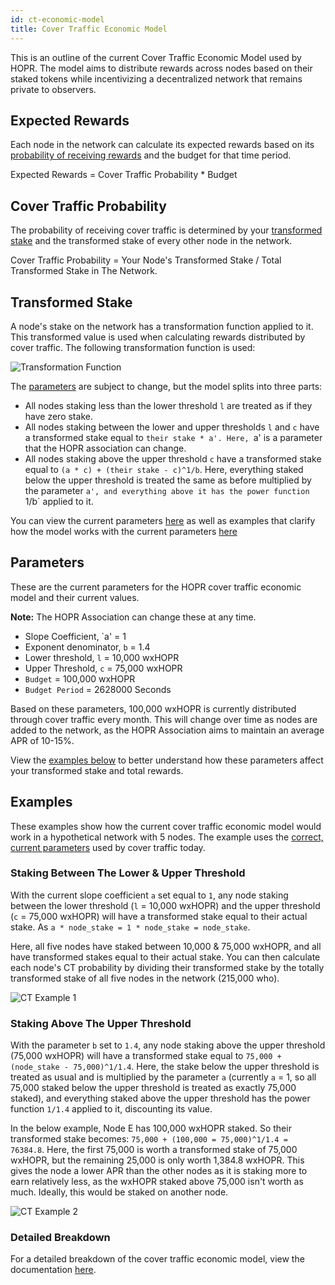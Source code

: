 ```yaml
---
id: ct-economic-model
title: Cover Traffic Economic Model
---
```


This is an outline of the current Cover Traffic Economic Model used by HOPR. The model aims to distribute rewards across nodes based on their staked tokens while incentivizing a decentralized network that remains private to observers. 

## Expected Rewards

Each node in the network can calculate its expected rewards based on its [probability of receiving rewards](./ct-economic-model.md#cover-traffic-probability) and the budget for that time period.

Expected Rewards = Cover Traffic Probability * Budget

## Cover Traffic Probability

The probability of receiving cover traffic is determined by your [transformed stake](./ct-economic-model.md#transformed-stake) and the transformed stake of every other node in the network. 

Cover Traffic Probability = Your Node's Transformed Stake / Total Transformed Stake in The Network.

## Transformed Stake

A node's stake on the network has a transformation function applied to it. This transformed value is used when calculating rewards distributed by cover traffic. The following transformation function is used:

![Transformation Function](/img/node/CT-probability.png)

The [parameters](./ct-economic-model.md#parameters) are subject to change, but the model splits into three parts:

* All nodes staking less than the lower threshold `l` are treated as if they have zero stake.
* All nodes staking between the lower and upper thresholds `l` and `c` have a transformed stake equal to `their stake * a'. Here, `a' is a parameter that the HOPR association can change.
* All nodes staking above the upper threshold `c` have a transformed stake equal to `(a * c) + (their stake - c)^1/b`. Here, everything staked below the upper threshold is treated the same as before multiplied by the parameter `a', and everything above it has the power function `1/b` applied to it.

You can view the current parameters [here](./ct-economic-model.md#parameters) as well as examples that clarify how the model works with the current parameters [here](./ct-economic-model.md#examples)

## Parameters

These are the current parameters for the HOPR cover traffic economic model and their current values.

**Note:** The HOPR Association can change these at any time. 

* Slope Coefficient, `a' = 1
* Exponent denominator, `b` = 1.4
* Lower threshold, `l` = 10,000 wxHOPR
* Upper Threshold, `c` = 75,000 wxHOPR
* `Budget` = 100,000 wxHOPR
* `Budget Period` = 2628000 Seconds

Based on these parameters, 100,000 wxHOPR is currently distributed through cover traffic every month. This will change over time as nodes are added to the network, as the 
HOPR Association aims to maintain an average APR of 10-15%.

View the [examples below](./ct-economic-model.md#examples) to better understand how these parameters affect your transformed stake and total rewards.

## Examples

These examples show how the current cover traffic economic model would work in a hypothetical network with 5 nodes. The example uses the [correct, current parameters](./ct-economic-model.md) used by cover traffic today. 

### Staking Between The Lower & Upper Threshold

With the current slope coefficient `a` set equal to `1`, any node staking between the lower threshold (`l` = 10,000 wxHOPR) and the upper threshold (`c` = 75,000 wxHOPR) will have a transformed stake equal to their actual stake. As `a * node_stake = 1 * node_stake = node_stake`.

Here, all five nodes have staked between 10,000 & 75,000 wxHOPR, and all have transformed stakes equal to their actual stake. You can then calculate each node's CT probability by dividing their transformed stake by the totally transformed stake of all five nodes in the network (215,000 who).

![CT Example 1](/img/node/CT-example-1.png)

### Staking Above The Upper Threshold

With the parameter `b` set to `1.4`, any node staking above the upper threshold (75,000 wxHOPR) will have a transformed stake equal to `75,000 + (node_stake - 75,000)^1/1.4`. Here, the stake below the upper threshold is treated as usual and is multiplied by the parameter `a` (currently `a` = 1, so all 75,000 staked below the upper threshold is treated as exactly 75,000 staked), and everything staked above the upper threshold has the power function `1/1.4` applied to it, discounting its value. 

In the below example, Node E has 100,000 wxHOPR staked. So their transformed stake becomes: `75,000 + (100,000 = 75,000)^1/1.4 = 76384.8`. Here, the first 75,000 is worth a transformed stake of 75,000 wxHOPR, but the remaining 25,000 is only worth 1,384.8 wxHOPR. This gives the node a lower APR than the other nodes as it is staking more to earn relatively less, as the wxHOPR staked above 75,000 isn't worth as much. Ideally, this would be staked on another node. 

![CT Example 2](/img/node/CT-example-2.png)

### Detailed Breakdown

For a detailed breakdown of the cover traffic economic model, view the documentation [here](https://github.com/hoprnet/ct-research/wiki/Economic-model).